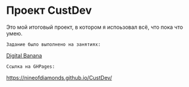 # Проект CustDev
Это мой итоговый проект, в котором я испоьзовал всё, что пока что умею.

```
Задание было выполнено на занятиях:
```
[Digital Banana](https://digital-banana.ru)


```
Ссылка на GHPages:
```
 https://nineofdiamonds.github.io/CustDev/
